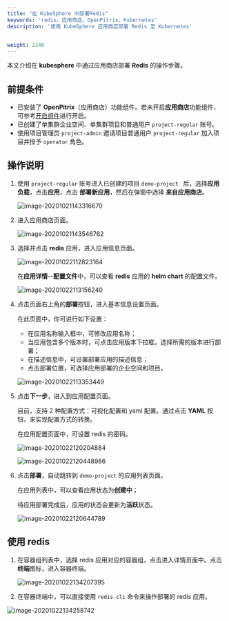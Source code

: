 ```yaml
---
title: "在 KubeSphere 中部署Redis"
keywords: 'redis，应用商店，OpenPitrix，Kubernetes'
description: '使用 KubeSphere 应用商店部署 Redis 至 Kubernetes'


weight: 2240
---
```


本文介绍在 **kubesphere** 中通过应用商店部署 **Redis** 的操作步骤。

## 前提条件

- 已安装了 **OpenPitrix**（应用商店）功能组件。若未开启**应用商店**功能组件，可参考[开启组件](https://kubesphere.io/docs/pluggable-components/app-store/)进行开启。
- 已创建了单集群企业空间、单集群项目和普通用户 `project-regular` 账号。
- 使用项目管理员 `project-admin` 邀请项目普通用户 `project-regular` 加入项目并授予 `operator` 角色。

## 操作说明

1. 使用 `project-regular` 账号进入已创建的项目 `demo-project ` 后，选择**应用负载**，点击**应用**，点击 **部署新应用**，然后在弹窗中选择 **来自应用商店**。

   ![image-20201021143316670](https://sh1a.qingstor.com/ks-website-image/pic/image-20201021143316670.png)

2. 进入应用商店页面。

   ![image-20201021143546762](https://sh1a.qingstor.com/ks-website-image/pic/image-20201021143546762.png)

3. 选择并点击 **redis** 应用，进入应用信息页面。

   ![image-20201022112823164](https://sh1a.qingstor.com/ks-website-image/pic/image-20201022112823164.png)

   在**应用详情**--**配置文件**中，可以查看 **redis** 应用的 **helm chart** 的配置文件。

   ![image-20201022113156240](https://sh1a.qingstor.com/ks-website-image/pic/image-20201022113156240.png)

4. 点击页面右上角的**部署**按钮，进入基本信息设置页面。

   在此页面中，你可进行如下设置：

   - 在应用名称输入框中，可修改应用名称；
   - 当应用包含多个版本时，可点击应用版本下拉框，选择所需的版本进行部署；
   - 在描述信息中，可设置部署应用的描述信息；
   - 点击部署位置，可选择应用部署的企业空间和项目。

   ![image-20201022113353449](https://sh1a.qingstor.com/ks-website-image/pic/image-20201022113353449.png)

5. 点击**下一步**，进入到应用配置页面。

   目前，支持 2 种配置方式：可视化配置和 yaml 配置。通过点击 **YAML** 按钮，来实现配置方式的转换。

   在应用配置页面中，可设置 redis 的密码。

   ![image-20201022120204884](https://sh1a.qingstor.com/ks-website-image/pic/image-20201022120204884.png)

   ![image-20201022120448986](https://sh1a.qingstor.com/ks-website-image/pic/image-20201022120448986.png)

6. 点击**部署**，自动跳转到 `demo-project` 的应用列表页面。

   在应用列表中，可以查看应用状态为**创建中**；

   待应用部署完成后，应用的状态会更新为**活跃**状态。

   ![image-20201022120644789](https://sh1a.qingstor.com/ks-website-image/pic/image-20201022120644789.png)

## 使用 redis 

1. 在容器组列表中，选择 redis 应用对应的容器组，点击进入详情页面中。点击**终端**图标，进入容器终端。

   ![image-20201022134207395](https://sh1a.qingstor.com/ks-website-image/pic/image-20201022134207395.png)

2. 在容器终端中，可以直接使用 `redis-cli` 命令来操作部署的 redis 应用。

![image-20201022134258742](https://sh1a.qingstor.com/ks-website-image/pic/image-20201022134258742.png)